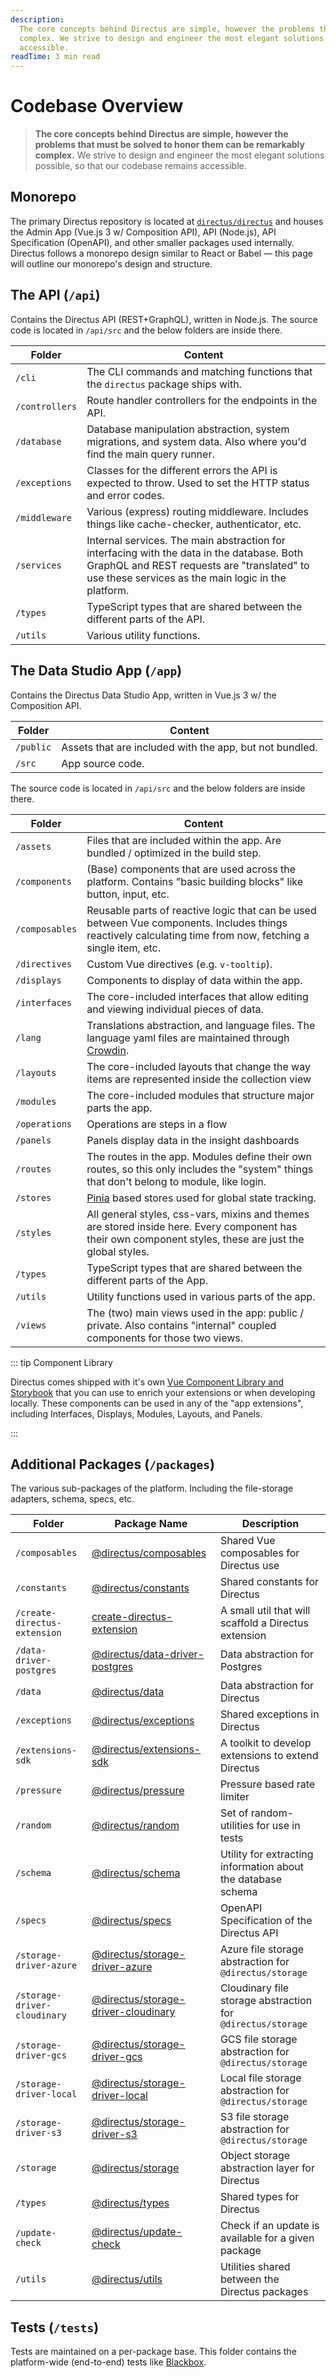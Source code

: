 ```yaml
---
description:
  The core concepts behind Directus are simple, however the problems that must be solved to honor them can be remarkably
  complex. We strive to design and engineer the most elegant solutions possible, so that our codebase remains
  accessible.
readTime: 3 min read
---
```


# Codebase Overview

> **The core concepts behind Directus are simple, however the problems that must be solved to honor them can be
> remarkably complex.** We strive to design and engineer the most elegant solutions possible, so that our codebase
> remains accessible.

## Monorepo

The primary Directus repository is located at [`directus/directus`](https://github.com/directus/directus) and houses the
Admin App (Vue.js 3 w/ Composition API), API (Node.js), API Specification (OpenAPI), and other smaller packages used
internally. Directus follows a monorepo design similar to React or Babel — this page will outline our monorepo's design
and structure.

## The API (`/api`)

Contains the Directus API (REST+GraphQL), written in Node.js. The source code is located in `/api/src` and the below folders are inside there.

| Folder         | Content                                                                                                                                                                                         |
| -------------- | ----------------------------------------------------------------------------------------------------------------------------------------------------------------------------------------------- |
| `/cli`         | The CLI commands and matching functions that the `directus` package ships with.                                                                                                                 |
| `/controllers` | Route handler controllers for the endpoints in the API.                                                                                                                                         |
| `/database`    | Database manipulation abstraction, system migrations, and system data. Also where you'd find the main query runner.                                                                             |
| `/exceptions`  | Classes for the different errors the API is expected to throw. Used to set the HTTP status and error codes.                                                                                     |
| `/middleware`  | Various (express) routing middleware. Includes things like cache-checker, authenticator, etc.                                                                                                   |
| `/services`    | Internal services. The main abstraction for interfacing with the data in the database. Both GraphQL and REST requests are "translated" to use these services as the main logic in the platform. |
| `/types`       | TypeScript types that are shared between the different parts of the API.                                                                                                                        |
| `/utils`       | Various utility functions.                                                                                                                                                                      |

## The Data Studio App (`/app`)

Contains the Directus Data Studio App, written in Vue.js 3 w/ the Composition API.

| Folder    | Content                                                 |
| --------- | ------------------------------------------------------- |
| `/public` | Assets that are included with the app, but not bundled. |
| `/src`    | App source code.                                        |

The source code is located in `/api/src` and the below folders are inside there.

| Folder         | Content                                                                                                                                                      |
| -------------- | ------------------------------------------------------------------------------------------------------------------------------------------------------------ |
| `/assets`      | Files that are included within the app. Are bundled / optimized in the build step.                                                                           |
| `/components`  | (Base) components that are used across the platform. Contains "basic building blocks" like button, input, etc.                                               |
| `/composables` | Reusable parts of reactive logic that can be used between Vue components. Includes things reactively calculating time from now, fetching a single item, etc. |
| `/directives`  | Custom Vue directives (e.g. `v-tooltip`).                                                                                                                    |
| `/displays`    | Components to display of data within the app.                                                                                                                |
| `/interfaces`  | The core-included interfaces that allow editing and viewing individual pieces of data.                                                                       |
| `/lang`        | Translations abstraction, and language files. The language yaml files are maintained through [Crowdin](https://locales.directus.io).                         |
| `/layouts`     | The core-included layouts that change the way items are represented inside the collection view                                                               |
| `/modules`     | The core-included modules that structure major parts the app.                                                                                                |
| `/operations`  | Operations are steps in a flow                                                                                                                               |
| `/panels`      | Panels display data in the insight dashboards                                                                                                                |
| `/routes`      | The routes in the app. Modules define their own routes, so this only includes the "system" things that don't belong to module, like login.                   |
| `/stores`      | [Pinia](https://pinia.esm.dev) based stores used for global state tracking.                                                                                  |
| `/styles`      | All general styles, css-vars, mixins and themes are stored inside here. Every component has their own component styles, these are just the global styles.    |
| `/types`       | TypeScript types that are shared between the different parts of the App.                                                                                     |
| `/utils`       | Utility functions used in various parts of the app.                                                                                                          |
| `/views`       | The (two) main views used in the app: public / private. Also contains "internal" coupled components for those two views.                                     |

::: tip  Component Library

Directus comes shipped with it's own [Vue Component Library and Storybook]((https://components.directus.io)) that you can use to enrich your extensions or when developing locally.
These components can be used in any of the "app extensions", including Interfaces, Displays, Modules, Layouts, and Panels.

:::

## Additional Packages (`/packages`)

The various sub-packages of the platform. Including the file-storage adapters, schema, specs, etc.

| Folder                       | Package Name                                                                                                             | Description                                                  |
|------------------------------|--------------------------------------------------------------------------------------------------------------------------|--------------------------------------------------------------|
| `/composables`               | [@directus/composables](https://github.com/directus/directus/tree/main/packages/composables)                             | Shared Vue composables for Directus use                      |
| `/constants`                 | [@directus/constants](https://github.com/directus/directus/tree/main/packages/constants)                                 | Shared constants for Directus                                |
| `/create-directus-extension` | [create-directus-extension](https://github.com/directus/directus/tree/main/packages/create-directus-extension)           | A small util that will scaffold a Directus extension         |
| `/data-driver-postgres`      | [@directus/data-driver-postgres](https://github.com/directus/directus/tree/main/packages/data-driver-postgres)           | Data abstraction for Postgres                                |
| `/data`                      | [@directus/data](https://github.com/directus/directus/tree/main/packages/data)                                           | Data abstraction for Directus                                |
| `/exceptions`                | [@directus/exceptions](https://github.com/directus/directus/tree/main/packages/exceptions)                               | Shared exceptions in Directus                                |
| `/extensions-sdk`            | [@directus/extensions-sdk](https://github.com/directus/directus/tree/main/packages/extensions-sdk)                       | A toolkit to develop extensions to extend Directus           |
| `/pressure`                  | [@directus/pressure](https://github.com/directus/directus/tree/main/packages/pressure)                                   | Pressure based rate limiter                                  |
| `/random`                    | [@directus/random](https://github.com/directus/directus/tree/main/packages/random)                                       | Set of random-utilities for use in tests                     |
| `/schema`                    | [@directus/schema](https://github.com/directus/directus/tree/main/packages/schema)                                       | Utility for extracting information about the database schema |
| `/specs`                     | [@directus/specs](https://github.com/directus/directus/tree/main/packages/specs)                                         | OpenAPI Specification of the Directus API                    |
| `/storage-driver-azure`      | [@directus/storage-driver-azure](https://github.com/directus/directus/tree/main/packages/storage-driver-azure)           | Azure file storage abstraction for `@directus/storage`       |
| `/storage-driver-cloudinary` | [@directus/storage-driver-cloudinary](https://github.com/directus/directus/tree/main/packages/storage-driver-cloudinary) | Cloudinary file storage abstraction for `@directus/storage`  |
| `/storage-driver-gcs`        | [@directus/storage-driver-gcs](https://github.com/directus/directus/tree/main/packages/storage-driver-gcs)               | GCS file storage abstraction for `@directus/storage`         |
| `/storage-driver-local`      | [@directus/storage-driver-local](https://github.com/directus/directus/tree/main/packages/storage-driver-local)           | Local file storage abstraction for `@directus/storage`       |
| `/storage-driver-s3`         | [@directus/storage-driver-s3](https://github.com/directus/directus/tree/main/packages/storage-driver-s3)                 | S3 file storage abstraction for `@directus/storage`          |
| `/storage`                   | [@directus/storage](https://github.com/directus/directus/tree/main/packages/storage)                                     | Object storage abstraction layer for Directus                |
| `/types`                     | [@directus/types](https://github.com/directus/directus/tree/main/packages/types)                                         | Shared types for Directus                                    |
| `/update-check`              | [@directus/update-check](https://github.com/directus/directus/tree/main/packages/update-check)                           | Check if an update is available for a given package          |
| `/utils`                     | [@directus/utils](https://github.com/directus/directus/tree/main/packages/utils)                                         | Utilities shared between the Directus packages               |

## Tests (`/tests`)

Tests are maintained on a per-package base. This folder contains the platform-wide (end-to-end) tests like [Blackbox](https://github.com/directus/directus/tree/main/tests/blackbox).
